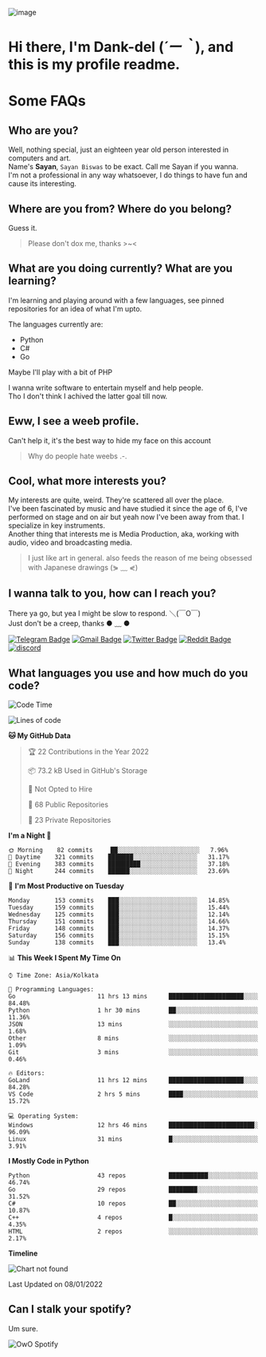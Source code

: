 ![image](https://user-images.githubusercontent.com/63096193/125182844-29f20800-e22f-11eb-8dc9-b0f2d29647bb.png)

# **Hi there, I'm Dank-del (*´ー｀*), and this is my profile readme.**
<!--  [![Profile views](https://gpvc.arturio.dev/dank-del)](https://github.com/dank-del) -->
# Some FAQs

## **Who are you?**

Well, nothing special, just an eighteen year old person interested in computers and art. \
Name's **Sayan**, `Sayan Biswas` to be exact. Call me Sayan if you wanna. \
I'm not a professional in any way whatsoever, I do things to have fun and cause its interesting.

## **Where are you from? Where do you belong?**

Guess it.
> Please don't dox me, thanks >~<

## **What are you doing currently? What are you learning?**

I'm learning and playing around with a few languages, see pinned repositories for an idea of what I'm upto.

The languages currently are:

- Python
- C#
- Go

Maybe I'll play with a bit of PHP

I wanna write software to entertain myself and help people. \
Tho I don't think I achived the latter goal till now.

## **Eww, I see a weeb profile.**

Can't help it, it's the best way to hide my face on this account
> Why do people hate weebs .-.

## **Cool, what more interests you?**

My interests are quite, weird. They're scattered all over the place. \
I've been fascinated by music and have studied it since the age of 6, I've performed on stage and on air but yeah now I've been away from that. I specialize in key instruments. \
Another thing that interests me is Media Production, aka, working with audio, video and broadcasting media.

> I just like art in general. also feeds the reason of me being obsessed with Japanese drawings (⋟ ﹏ ⋞)

## **I wanna talk to you, how can I reach you?**

There ya go, but yea I might be slow to respond. ＼(￣O￣) \
Just don't be a creep, thanks ● ﹏ ●

[![Telegram Badge](https://img.shields.io/badge/-dank_as_fuck-1ca0f1?style=flat-square&logo=telegram&logoColor=white&link=https://t.me/dank_as_fuck)](https://t.me/dank_as_fuck)
[![Gmail Badge](https://img.shields.io/badge/-chizuru@kanojo.tk-c14438?style=flat-square&logo=Gmail&logoColor=white&link=mailto:chizuru@kanojo.tk)](mailto:chizuru@kanojo.tk)
[![Twitter Badge](https://img.shields.io/twitter/follow/TheDankDel?style=social)](https://twitter.com/TheDankDel)
[![Reddit Badge](https://img.shields.io/reddit/user-karma/combined/dank_as_fuck_?style=social)](https://www.reddit.com/user/dank_as_fuck_/)
[![discord](https://discord-md-badge.vercel.app/api/shield/506536929152466945?style=social)](https://discordapp.com/users/506536929152466945)

## **What languages you use and how much do you code?**

<!--START_SECTION:waka-->
![Code Time](http://img.shields.io/badge/Code%20Time-332%20hrs%2016%20mins-blue)

![Lines of code](https://img.shields.io/badge/From%20Hello%20World%20I%27ve%20Written-864%20Thousand%20lines%20of%20code-blue)

**🐱 My GitHub Data** 

> 🏆 22 Contributions in the Year 2022
 > 
> 📦 73.2 kB Used in GitHub's Storage 
 > 
> 🚫 Not Opted to Hire
 > 
> 📜 68 Public Repositories 
 > 
> 🔑 23 Private Repositories  
 > 
**I'm a Night 🦉** 

```text
🌞 Morning    82 commits     ██░░░░░░░░░░░░░░░░░░░░░░░   7.96% 
🌆 Daytime    321 commits    ███████░░░░░░░░░░░░░░░░░░   31.17% 
🌃 Evening    383 commits    █████████░░░░░░░░░░░░░░░░   37.18% 
🌙 Night      244 commits    ██████░░░░░░░░░░░░░░░░░░░   23.69%

```
📅 **I'm Most Productive on Tuesday** 

```text
Monday       153 commits    ███░░░░░░░░░░░░░░░░░░░░░░   14.85% 
Tuesday      159 commits    ███░░░░░░░░░░░░░░░░░░░░░░   15.44% 
Wednesday    125 commits    ███░░░░░░░░░░░░░░░░░░░░░░   12.14% 
Thursday     151 commits    ███░░░░░░░░░░░░░░░░░░░░░░   14.66% 
Friday       148 commits    ███░░░░░░░░░░░░░░░░░░░░░░   14.37% 
Saturday     156 commits    ███░░░░░░░░░░░░░░░░░░░░░░   15.15% 
Sunday       138 commits    ███░░░░░░░░░░░░░░░░░░░░░░   13.4%

```


📊 **This Week I Spent My Time On** 

```text
⌚︎ Time Zone: Asia/Kolkata

💬 Programming Languages: 
Go                       11 hrs 13 mins      █████████████████████░░░░   84.48% 
Python                   1 hr 30 mins        ██░░░░░░░░░░░░░░░░░░░░░░░   11.36% 
JSON                     13 mins             ░░░░░░░░░░░░░░░░░░░░░░░░░   1.68% 
Other                    8 mins              ░░░░░░░░░░░░░░░░░░░░░░░░░   1.09% 
Git                      3 mins              ░░░░░░░░░░░░░░░░░░░░░░░░░   0.46%

🔥 Editors: 
GoLand                   11 hrs 12 mins      █████████████████████░░░░   84.28% 
VS Code                  2 hrs 5 mins        ████░░░░░░░░░░░░░░░░░░░░░   15.72%

💻 Operating System: 
Windows                  12 hrs 46 mins      ████████████████████████░   96.09% 
Linux                    31 mins             █░░░░░░░░░░░░░░░░░░░░░░░░   3.91%

```

**I Mostly Code in Python** 

```text
Python                   43 repos            ███████████░░░░░░░░░░░░░░   46.74% 
Go                       29 repos            ████████░░░░░░░░░░░░░░░░░   31.52% 
C#                       10 repos            ██░░░░░░░░░░░░░░░░░░░░░░░   10.87% 
C++                      4 repos             █░░░░░░░░░░░░░░░░░░░░░░░░   4.35% 
HTML                     2 repos             ░░░░░░░░░░░░░░░░░░░░░░░░░   2.17%

```


**Timeline**

![Chart not found](https://raw.githubusercontent.com/Dank-del/Dank-del/main/charts/bar_graph.png) 


 Last Updated on 08/01/2022
<!--END_SECTION:waka-->

## **Can I stalk your spotify?**

Um sure.

![OwO Spotify](https://spotify-recently-played-readme.vercel.app/api?user=31fdrsslnr7nvq4ytqwtw7c4rxfm&count=5)
